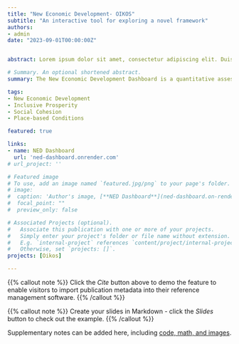 ```yaml
---
title: "New Economic Development- OIKOS"
subtitle: "An interactive tool for exploring a novel framework"
authors:
- admin
date: "2023-09-01T00:00:00Z"


abstract: Lorem ipsum dolor sit amet, consectetur adipiscing elit. Duis posuere tellus ac convallis placerat. Proin tincidunt magna sed ex sollicitudin condimentum. Sed ac faucibus dolor, scelerisque sollicitudin nisi. Cras purus urna, suscipit quis sapien eu, pulvinar tempor diam. Quisque risus orci, mollis id ante sit amet, gravida egestas nisl. Sed ac tempus magna. Proin in dui enim. Donec condimentum, sem id dapibus fringilla, tellus enim condimentum arcu, nec volutpat est felis vel metus. Vestibulum sit amet erat at nulla eleifend gravida.

# Summary. An optional shortened abstract.
summary: The New Economic Development Dashboard is a quantitative assessement tool for researchers and local policymakers to explore places' eveonomic development status along dimensions that actually represent quality of life and inclusive prosperity.

tags:
- New Economic Development
- Inclusive Prosperity
- Social Cohesion
- Place-based Conditions

featured: true

links:
- name: NED Dashboard
  url: 'ned-dashboard.onrender.com'
# url_project: ''

# Featured image
# To use, add an image named `featured.jpg/png` to your page's folder. 
# image:
#  caption: 'Author's image, [**NED Dashboard**](ned-dashboard.on-render.com)'
#  focal_point: ""
#  preview_only: false

# Associated Projects (optional).
#   Associate this publication with one or more of your projects.
#   Simply enter your project's folder or file name without extension.
#   E.g. `internal-project` references `content/project/internal-project/index.md`.
#   Otherwise, set `projects: []`.
projects: [Oikos]

---
```


{{% callout note %}}
Click the *Cite* button above to demo the feature to enable visitors to import publication metadata into their reference management software.
{{% /callout %}}

{{% callout note %}}
Create your slides in Markdown - click the *Slides* button to check out the example.
{{% /callout %}}

Supplementary notes can be added here, including [code, math, and images](https://wowchemy.com/docs/writing-markdown-latex/).

